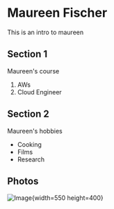 # Maureen Fischer
This is an intro to maureen
## Section 1
Maureen's course
1. AWs
2. Cloud Engineer
## Section 2
Maureen's hobbies
- Cooking
- Films
- Research
## Photos
![Image](https://149359388.v2.pressablecdn.com/wp-content/uploads/2024/01/689ae0b4b2a8ee1d6204ee331d211bd0-fW1iBf.tmp_.jpg){width=550 height=400}
